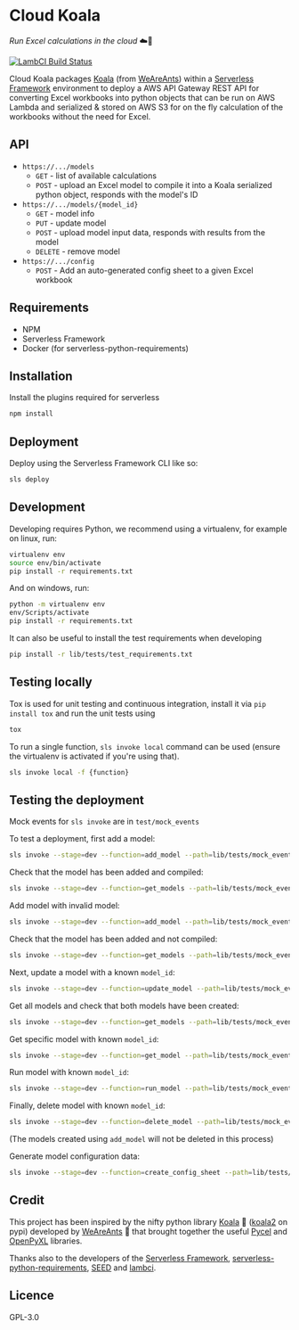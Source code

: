 # Cloud Koala
*Run Excel calculations in the cloud* :cloud::koala:

[![LambCI Build Status](https://lambci-buildresults-x3wvacl759wh.s3-ap-southeast-2.amazonaws.com/gh/Synergetic-Engineering/cloud-koala/branches/master/26821f4cec821f75611edd3567f261a6.svg)](https://lambci-buildresults-x3wvacl759wh.s3-ap-southeast-2.amazonaws.com/gh/Synergetic-Engineering/cloud-koala/branches/master/371624d728e1605ae2aced95a05e3266.html)


Cloud Koala packages [Koala](https://github.com/anthill/koala) (from [WeAreAnts](http://weareants.fr/)) within a [Serverless Framework](http://www.serverless.com) environment to deploy a AWS API Gateway REST API for converting Excel workbooks into python objects that can be run on AWS Lambda and serialized & stored on AWS S3 for on the fly calculation of the workbooks without the need for Excel.

## API

* `https://.../models`
    * `GET` - list of available calculations
    * `POST` - upload an Excel model to compile it into a Koala serialized python object, responds with the model's ID
* `https://.../models/{model_id}`
    * `GET` - model info
    * `PUT` - update model
    * `POST` - upload model input data, responds with results from the model
    * `DELETE` - remove model
* `https://.../config`
    * `POST` - Add an auto-generated config sheet to a given Excel workbook

## Requirements

* NPM
* Serverless Framework
* Docker (for serverless-python-requirements)

## Installation

Install the plugins required for serverless

```bash
npm install
```

## Deployment

Deploy using the Serverless Framework CLI like so:

```bash
sls deploy
```

## Development

Developing requires Python, we recommend using a virtualenv, for example on linux, run:

```bash
virtualenv env
source env/bin/activate
pip install -r requirements.txt
```

And on windows, run:

```bash
python -m virtualenv env
env/Scripts/activate
pip install -r requirements.txt
```

It can also be useful to install the test requirements when developing

```bash
pip install -r lib/tests/test_requirements.txt
```

## Testing locally

Tox is used for unit testing and continuous integration, install it via `pip install tox` and run the unit tests using

```bash
tox
```

To run a single function, `sls invoke local` command can be used (ensure the virtualenv is activated if you're using that).

```bash
sls invoke local -f {function}
```

## Testing the deployment

Mock events for `sls invoke` are in `test/mock_events`

To test a deployment, first add a model:
```bash
sls invoke --stage=dev --function=add_model --path=lib/tests/mock_events/add_model.1.json
```

Check that the model has been added and compiled:
```bash
sls invoke --stage=dev --function=get_models --path=lib/tests/mock_events/get_models.3.json
```

Add model with invalid model:
```bash
sls invoke --stage=dev --function=add_model --path=lib/tests/mock_events/add_model.1a.json
```

Check that the model has been added and not compiled:
```bash
sls invoke --stage=dev --function=get_models --path=lib/tests/mock_events/get_models.3.json
```

Next, update a model with a known `model_id`:
```bash
sls invoke --stage=dev --function=update_model --path=lib/tests/mock_events/update_model.2.json
```

Get all models and check that both models have been created:
```bash
sls invoke --stage=dev --function=get_models --path=lib/tests/mock_events/get_models.3.json
```

Get specific model with known `model_id`:
```bash
sls invoke --stage=dev --function=get_model --path=lib/tests/mock_events/get_model.4.json
```

Run model with known `model_id`:
```bash
sls invoke --stage=dev --function=run_model --path=lib/tests/mock_events/run_model.5.json
```

Finally, delete model with known `model_id`:
```bash
sls invoke --stage=dev --function=delete_model --path=lib/tests/mock_events/delete_model.6.json
```

(The models created using `add_model` will not be deleted in this process)

Generate model configuration data:
```bash
sls invoke --stage=dev --function=create_config_sheet --path=lib/tests/mock_events/create_config_sheet.7.json
```


## Credit

This project has been inspired by the nifty python library [Koala](https://github.com/anthill/koala) :koala: ([koala2](https://pypi.python.org/pypi/koala2) on pypi) developed by [WeAreAnts](http://weareants.fr/) :ant: that brought together the useful [Pycel](https://github.com/dgorissen/pycel) and [OpenPyXL](http://openpyxl.readthedocs.io/en/default/) libraries.

Thanks also to the developers of the [Serverless Framework](http://www.serverless.com), [serverless-python-requirements](https://github.com/UnitedIncome/serverless-python-requirements), [SEED](https://seed.run) and [lambci](https://github.com/lambci/lambci).

## Licence

GPL-3.0
